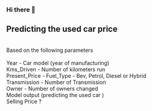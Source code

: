 ### Hi there 👋
<h2>Predicting the used car price </h2>  </br> Based on the following parameters </br></br>
Year - Car model (year of manufacturing) </br>
Kms_Driven - Number of kilometers run </br>
Present_Price - <initial price </br>
Fuel_Type - Bev, Petrol, Diesel or Hybrid </br>
Transmission -  Number of Transmission </br>
Owner -  Number of owners changed </br>
Model output (predicting the used car )</br>
Selling Price ?
 

<!--
**ChandraSekhar-Rachannagari/ChandraSekhar-Rachannagari** is a ✨ _special_ ✨ repository because its `README.md` (this file) appears on your GitHub profile.

Here are some ideas to get you started:

- 🔭 I’m currently working on ...
- 🌱 I’m currently learning ...
- 👯 I’m looking to collaborate on ...
- 🤔 I’m looking for help with ...
- 💬 Ask me about ...
- 📫 How to reach me: ...
- 😄 Pronouns: ...
- ⚡ Fun fact: ...
-->
